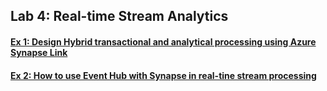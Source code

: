 ## Lab 4: Real-time Stream Analytics

#### [Ex 1: Design Hybrid transactional and analytical processing using Azure Synapse Link](lab/Synapse%20Link.pdf)
#### [Ex 2: How to use Event Hub with Synapse in real-tine stream processing](/lab/lab4ex2.md)
